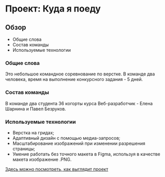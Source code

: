 # Проект: Куда я поеду

## Обзор
* Общие слова
* Состав команды
* Используемые технологии

### Общие слова

Это небольшое командное соревнование по верстке. В команде два человека, время на выполнение конкурсного задания - 5 дней.

### Состав команды

В команде два студента 36 когорты курса Веб-разработчик - Елена Шарнина и Павел Безруков.

### Используемые технологии 

* Верстка на гридах;
* Адаптивный дизайн с помощью медиа-запросов;
* Масштабирование изображений при изменении разрешения страницы;
* Умение работать без точного макета в Figma, используя в качестве макета изображение .PNG.

[Здесь можно посмотреть, как выглядит проект](https://elenasharnina.github.io/teamwork/)


